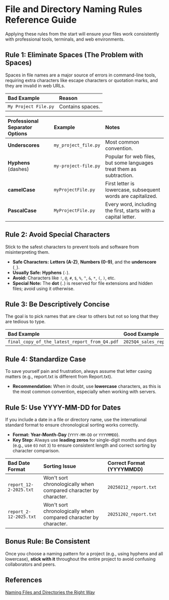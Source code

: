 # File and Directory Naming Rules Reference Guide

Applying these rules from the start will ensure your files work consistently with professional tools, terminals, and web environments.

## Rule 1: Eliminate Spaces (The Problem with Spaces)

Spaces in file names are a major source of errors in command-line tools, requiring extra characters like escape characters or quotation marks, and they are invalid in web URLs.

| Bad Example | Reason |
| :---- | :---- |
| `My Project File.py` | Contains spaces. |

| Professional Separator Options | Example | Notes |
| :---- | :---- | :---- |
| **Underscores** | `my_project_file.py` | Most common convention. |
| **Hyphens** (dashes) | `my-project-file.py` | Popular for web files, but some languages treat them as subtraction. |
| **camelCase** | `myProjectFile.py` | First letter is lowercase, subsequent words are capitalized. |
| **PascalCase** | `MyProjectFile.py` | Every word, including the first, starts with a capital letter. |


## **Rule 2: Avoid Special Characters**

Stick to the safest characters to prevent tools and software from misinterpreting them.

* **Safe Characters:** **Letters (A-Z)**, **Numbers (0-9)**, and the **underscore** (`_`).
* **Usually Safe:** **Hyphens** (`-`).
* **Avoid:** Characters like `!`, `@`, `#`, `$`, `%`, `^`, `&`, `*`, `(`, `)`, etc.
* **Special Note:** The **dot** (`.`) is reserved for file extensions and hidden files; avoid using it otherwise.

## Rule 3: Be Descriptively Concise

The goal is to pick names that are clear to others but not so long that they are tedious to type.

| Bad Example | Good Example |
| :---- | :---- |
| `final_copy_of_the_latest_report_from_Q4.pdf` | `2025Q4_sales_report.pdf` |

## Rule 4: Standardize Case

To save yourself pain and frustration, always assume that letter casing matters (e.g., report.txt is different from Report.txt).

* **Recommendation:** When in doubt, use **lowercase** characters, as this is the most common convention, especially when working with servers.

## Rule 5: Use YYYY-MM-DD for Dates

If you include a date in a file or directory name, use the international standard format to ensure chronological sorting works correctly.

* **Format:** **Year-Month-Day** (`YYYY-MM-DD` or `YYYYMMDD`).
* **Key Step:** Always use **leading zeros** for single-digit months and days (e.g., use `03` not `3`) to ensure consistent length and correct sorting by character comparison.

| Bad Date Format | Sorting Issue | Correct Format (YYYYMMDD) |
| :---- | :---- | :---- |
| `report_12-2-2025.txt` | Won't sort chronologically when compared character by character. | `20250212_report.txt` |
| `report_2-12-2025.txt` | Won't sort chronologically when compared character by character.   | `20251202_report.txt` |

## Bonus Rule: Be Consistent

Once you choose a naming pattern for a project (e.g., using hyphens and all lowercase), **stick with it** throughout the entire project to avoid confusing collaborators and peers.

## References

[Naming Files and Directories the Right Way](https://youtu.be/pjnSE99-cz0)
